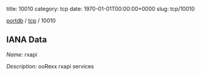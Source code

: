 title: 10010
category: tcp
date: 1970-01-01T00:00:00+0000
slug: tcp/10010

[portdb](/) / [tcp](/category/tcp.html) / 10010


## IANA Data

_Name:_ rxapi

_Description:_ ooRexx rxapi services

